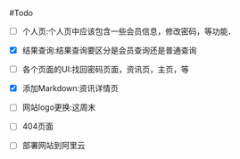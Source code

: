 #Todo

- [ ] 个人页:个人页中应该包含一些会员信息，修改密码，等功能． 
- [x] 结果查询:结果查询要区分是会员查询还是普通查询
- [ ] 各个页面的UI:找回密码页面，资讯页，主页，等
- [x] 添加Markdown:资讯详情页
- [ ] 网站logo更换:这周末
- [ ] 404页面
- [ ] 部署网站到阿里云


